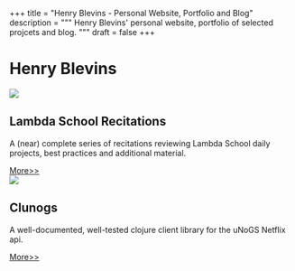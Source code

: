 +++
title = "Henry Blevins - Personal Website, Portfolio and Blog"
description = """
  Henry Blevins' personal website, portfolio of selected projcets and blog.
  """
draft = false
+++

<div class="content portfolio">
  <h1>Henry Blevins</h1>
  <section class="pieces">
    <div class="piece">
      <a class="img-container" href="https://youtube.com/hblevs">
          <img src="/img/lambda_tube.svg" />
      </a>
      <div class="copy">
        <h2>Lambda School Recitations</h2>
        <p>A (near) complete series of recitations reviewing Lambda School daily projects, best practices and additional material.</p>
        <a href="https://youtube.com/hblevs">More>></a>
      </div>
    </div>
    <div class="piece">
      <a class="img-container" href="https://github.com/blevs/clunogs">
          <img src="/img/clunogs.png" />
      </a>
      <div class="copy">
        <h2>Clunogs</h2>
        <p>A well-documented, well-tested clojure client library for the uNoGS Netflix api.</p>
        <a href="https://github.com/blevs/clunogs">More>></a>
      </div>
    </div>
  </section>
</div>
